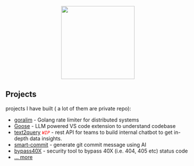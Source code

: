 <div id="header" align="center">
  <img src="https://media.giphy.com/media/hRRM9D2wGVuxOz1RmZ/giphy.gif" width="200"/>
</div>

## Projects
projects I have built ( a lot of them are private repo):

- [goralim](https://github.com/0verread/goralim) - Golang rate limiter for distributed systems
- [Goose](https://github.com/orgateailabs/goose) - LLM powered VS code extension to understand codebase
- [text2query](https://github.com/0verread/text2query) <code style="color : red">*WIP*</code> - rest API for teams to build internal chatbot to get in-depth data insights.
- [smart-commit](https://github.com/0verread/smart-commit) - generate git commit message using AI
- [bypass40X](https://github.com/0verread/bypass40X) - security tool to bypass 40X (i.e. 404, 405 etc) status code
- [... more](https://subhajitdas.me)

